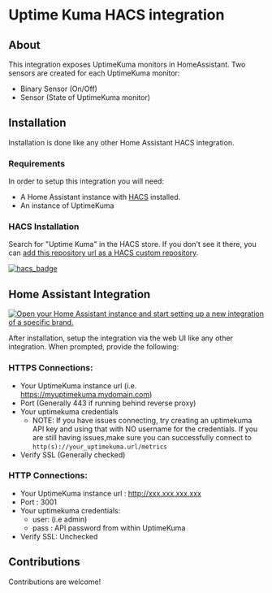 # Uptime Kuma HACS integration

## About

This integration exposes UptimeKuma monitors in HomeAssistant. Two sensors are created for each UptimeKuma monitor:

- Binary Sensor (On/Off)
- Sensor (State of UptimeKuma monitor)

## Installation

Installation is done like any other Home Assistant HACS integration.

### Requirements

In order to setup this integration you will need:

- A Home Assistant instance with [HACS](https://hacs.xyz/) installed.
- An instance of UptimeKuma

### HACS Installation

Search for "Uptime Kuma" in the HACS store. If you don't see it there, you can [add this repository url as a HACS custom repository](https://hacs.xyz/docs/faq/custom_repositories).

[![hacs_badge](https://img.shields.io/badge/HACS-Custom-41BDF5.svg?style=for-the-badge)](https://github.com/meichthys/uptime_kuma)

## Home Assistant Integration

[![Open your Home Assistant instance and start setting up a new integration of a specific brand.](https://my.home-assistant.io/badges/brand.svg)](https://my.home-assistant.io/redirect/brand/?brand=+Uptime+Kuma)

After installation, setup the integration via the web UI like any other integration. When prompted, provide the following:

### HTTPS Connections:
- Your UptimeKuma instance url (i.e. https://myuptimekuma.mydomain.com)
- Port (Generally 443 if running behind reverse proxy)
- Your uptimekuma credentials
  - NOTE: If you have issues connecting, try creating an uptimekuma API key and using that with NO username for the credentials. If you are still having issues,make sure you can successfully connect to `http(s)://your_uptimekuma.url/metrics`
- Verify SSL (Generally checked)

### HTTP Connections:
- Your UptimeKuma instance url : http://xxx.xxx.xxx.xxx
- Port : 3001
- Your uptimekuma credentials:
    - user: (i.e admin)
    - pass : API password from within UptimeKuma 
- Verify SSL: Unchecked


## Contributions

Contributions are welcome!
